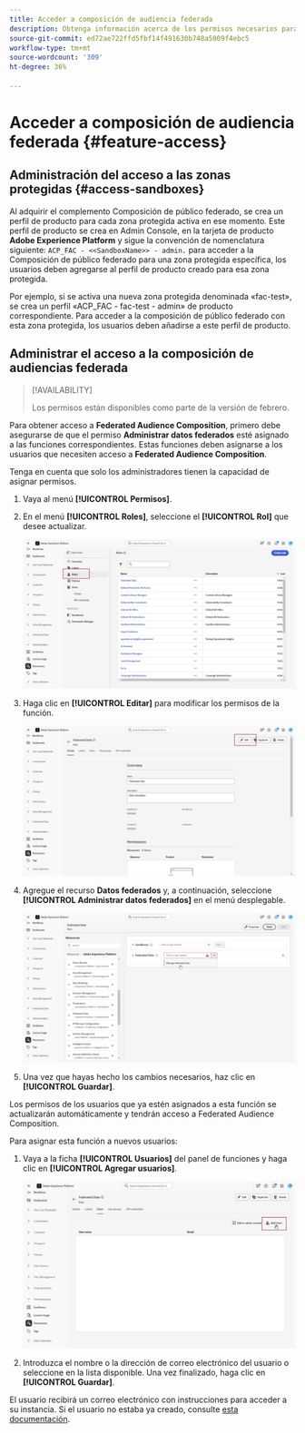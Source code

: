 ```yaml
---
title: Acceder a composición de audiencia federada
description: Obtenga información acerca de los permisos necesarios para Federated Audience Composition
source-git-commit: ed72ae722ffd5fbf14f491630b748a5009f4ebc5
workflow-type: tm+mt
source-wordcount: '309'
ht-degree: 36%

---
```


# Acceder a composición de audiencia federada {#feature-access}

## Administración del acceso a las zonas protegidas {#access-sandboxes}

Al adquirir el complemento Composición de público federado, se crea un perfil de producto para cada zona protegida activa en ese momento. Este perfil de producto se crea en Admin Console, en la tarjeta de producto **Adobe Experience Platform** y sigue la convención de nomenclatura siguiente: `ACP_FAC - <<SandboxName>> - admin.` para acceder a la Composición de público federado para una zona protegida específica, los usuarios deben agregarse al perfil de producto creado para esa zona protegida.

Por ejemplo, si se activa una nueva zona protegida denominada «fac-test», se crea un perfil «ACP_FAC - fac-test - admin» de producto correspondiente. Para acceder a la composición de público federado con esta zona protegida, los usuarios deben añadirse a este perfil de producto.

## Administrar el acceso a la composición de audiencias federada

>[!AVAILABILITY]
>
>Los permisos están disponibles como parte de la versión de febrero.

Para obtener acceso a **Federated Audience Composition**, primero debe asegurarse de que el permiso **Administrar datos federados** esté asignado a las funciones correspondientes. Estas funciones deben asignarse a los usuarios que necesiten acceso a **Federated Audience Composition**.

Tenga en cuenta que solo los administradores tienen la capacidad de asignar permisos.

1. Vaya al menú **[!UICONTROL Permisos]**.

1. En el menú **[!UICONTROL Roles]**, seleccione el **[!UICONTROL Rol]** que desee actualizar.

   ![](assets/access_fda_1.png)

1. Haga clic en **[!UICONTROL Editar]** para modificar los permisos de la función.

   ![](assets/access_fda_2.png)

1. Agregue el recurso **Datos federados** y, a continuación, seleccione **[!UICONTROL Administrar datos federados]** en el menú desplegable.

   ![](assets/access_fda_3.png)

1. Una vez que hayas hecho los cambios necesarios, haz clic en **[!UICONTROL Guardar]**.

Los permisos de los usuarios que ya estén asignados a esta función se actualizarán automáticamente y tendrán acceso a Federated Audience Composition.

Para asignar esta función a nuevos usuarios:

1. Vaya a la ficha **[!UICONTROL Usuarios]** del panel de funciones y haga clic en **[!UICONTROL Agregar usuarios]**.

   ![](assets/access_fda_4.png)

1. Introduzca el nombre o la dirección de correo electrónico del usuario o seleccione en la lista disponible. Una vez finalizado, haga clic en **[!UICONTROL Guardar]**.

El usuario recibirá un correo electrónico con instrucciones para acceder a su instancia. Si el usuario no estaba ya creado, consulte [esta documentación](https://experienceleague.adobe.com/es/docs/experience-platform/access-control/abac/permissions-ui/users).


